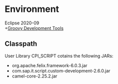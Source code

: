 # Environment

Eclipse 2020-09  
+[Groovy Development Tools](https://marketplace.eclipse.org/content/groovy-development-tools)

## Classpath
User Library CPI_SCRIPT cotains the following JARs:  
* org.apache.felix.framework-6.0.3.jar  
* com.sap.it.script.custom-development-2.6.0.jar  
* camel-core-2.25.2.jar  
